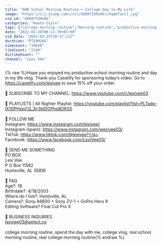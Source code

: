 ```yaml
---
title: "9AM School Morning Routine + College Day in My Life"
image: "https:\/\/i.ytimg.com\/vi\/GEB97IUHvDk\/hqdefault.jpg"
vid_id: "GEB97IUHvDk"
categories: "Howto-Style"
tags: ["college morning routine","morning routine","productive morning routine"]
date: "2022-02-26T06:11:39+03:00"
vid_date: "2022-02-25T20:57:11Z"
duration: "PT29M28S"
viewcount: "19620"
likeCount: "2149"
dislikeCount: ""
channel: "Lexi Vee"
---
```

{% raw %}Hope you enjoyed my productive school morning routine and day in my life vlog. Thank you Casetify for sponsoring today’s video. Go to <a rel="nofollow" target="blank" href="https://casetify.com/lexivee">https://casetify.com/lexivee</a> to save 15% off your order. <br /><br />🧡 SUBSCRIBE TO MY CHANNEL: <a rel="nofollow" target="blank" href="https://www.youtube.com/c/lexivee03">https://www.youtube.com/c/lexivee03</a><br /><br />🧡 PLAYLISTS | All Nighter Playlist: <a rel="nofollow" target="blank" href="https://youtube.com/playlist?list=PLTadq-lX1GPHppCQ_3jr3blDGPhpBDKS5">https://youtube.com/playlist?list=PLTadq-lX1GPHppCQ_3jr3blDGPhpBDKS5</a><br /><br />🧡 FOLLOW ME <br />Instagram: <a rel="nofollow" target="blank" href="https://www.instagram.com/lexivee/">https://www.instagram.com/lexivee/</a><br />Instagram (spam): <a rel="nofollow" target="blank" href="https://www.instagram.com/wexivee03/">https://www.instagram.com/wexivee03/</a><br />TikTok: <a rel="nofollow" target="blank" href="https://www.tiktok.com/@lexivee?">https://www.tiktok.com/@lexivee?</a><br />Facebook: <a rel="nofollow" target="blank" href="https://www.facebook.com/LexiVee03/">https://www.facebook.com/LexiVee03/</a><br /><br />🧡 SEND ME SOMETHING <br />PO BOX<br />Lexi Vee<br />P O Box 11582<br />Huntsville, AL 35816<br /><br />🧡 FAQ <br />Age?: 18<br />Birthdate?: 4/18/2003<br />Where do I live?: Huntsville, AL<br />Camera?: Sony A6600 + Sony ZV-1 + GoPro Hero 9<br />Editing Software?  Final Cut Pro X<br /><br />🧡 BUSINESS INQUIRIES <br />lexivee03@select.co<br /><br />college morning routine, spend the day with me, college vlog, real school morning routine, real college morning routine{% endraw %}
